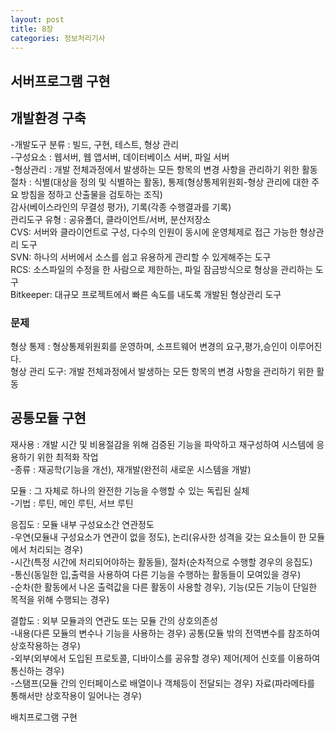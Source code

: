 ```yaml
---
layout: post
title: 8장
categories: 정보처리기사 
---
```


<h2>서버프로그램 구현</h2>

## 개발환경 구축<br>
-개발도구 분류 : 빌드, 구현, 테스트, 형상 관리<br>
-구성요소 : 웹서버, 웹 앱서버, 데이터베이스 서버, 파일 서버<br>
-형상관리 : 개발 전체과정에서 발생하는 모든 항목의 변경 사항을 관리하기 위한 활동<br>
절차 : 식별(대상을 정의 및 식별하는 활동), 통제(형상통제위원회-형상 관리에 대한 주요 방침을 정하고 산출물을 검토하는 조직)<br>
     감사(베이스라인의 무결성 평가), 기록(각종 수행결과를 기록)<br>
관리도구 유형 : 공유폴더, 클라이언트/서버, 분산저장소 <br>
CVS: 서버와 클라이언트로 구성, 다수의 인원이 동시에 운영체제로 접근 가능한 형상관리 도구<br>
SVN: 하나의 서버에서 소스를 쉽고 유용하게 관리할 수 있게해주는 도구<br>
RCS: 소스파일의 수정을 한 사람으로 제한하는, 파일 잠금방식으로 형상을 관리하는 도구<br>
Bitkeeper: 대규모 프로젝트에서 빠른 속도를 내도록 개발된 형상관리 도구<br>

<h3>문제</h3>
형상 통제 : 형상통제위원회를 운영하며, 소프트웨어 변경의 요구,평가,승인이 이루어진다.<br>
형상 관리 도구: 개발 전체과정에서 발생하는 모든 항목의 변경 사항을 관리하기 위한 활동<br>


## 공통모듈 구현
재사용 : 개발 시간 및 비용절감을 위해 검증된 기능을 파악하고 재구성하여 시스템에 응용하기 위한 최적화 작업<br>
-종류 : 재공학(기능을 개선), 재개발(완전히 새로운 시스템을 개발)

모듈 : 그 자체로 하나의 완전한 기능을 수행할 수 있는 독립된 실체<br>
-기법 : 루틴, 메인 루틴, 서브 루틴

응집도 : 모듈 내부 구성요소간 연관정도<br>
-우연(모듈내 구성요소가 연관이 없을 정도), 논리(유사한 성격을 갖는 요소들이 한 모듈에서 처리되는 경우)<br>
-시간(특정 시간에 처리되어야하는 활동들), 절차(순차적으로 수행할 경우의 응집도)<br>
-통신(동일한 입,출력을 사용하여 다른 기능을 수행하는 활동들이 모여있을 경우)<br>
-순차(한 활동에서 나온 출력값을 다른 활동이 사용할 경우), 기능(모든 기능이 단일한 목적을 위해 수행되는 경우)<br>

결합도 : 외부 모듈과의 연관도 또는 모듈 간의 상호의존성<br>
-내용(다른 모듈의 변수나 기능을 사용하는 경우) 공통(모듈 밖의 전역변수를 참조하여 상호작용하는 경우)<br>
-외부(외부에서 도입된 프로토콜, 디바이스를 공유할 경우) 제어(제어 신호를 이용하여 통신하는 경우)<br>
-스탬프(모듈 간의 인터페이스로 배열이나 객체등이 전달되는 경우) 자료(파라메타를 통해서만 상호작용이 일어나는 경우)<br>


배치프로그램 구현

